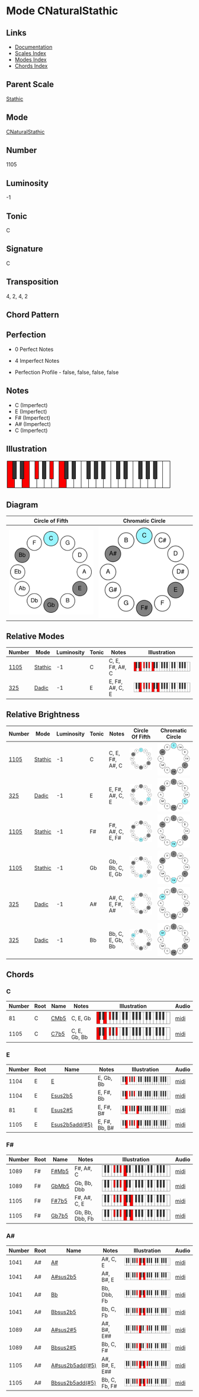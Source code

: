 # Mode CNaturalStathic

## Links

- [Documentation](README.md)
- [Scales Index](Scales.md)
- [Modes Index](Modes.md)
- [Chords Index](Chords.md)

## Parent Scale

[Stathic](ScaleStathic.md)

## Mode

[CNaturalStathic](ModeCNaturalStathic.md)

## Number

1105

## Luminosity

-1

## Tonic

C

## Signature

C

## Transposition

4, 2, 4, 2

## Chord Pattern



## Perfection

 - 0 Perfect Notes

 - 4 Imperfect Notes

 - Perfection Profile - false, false, false, false

## Notes

- C (Imperfect)
- E (Imperfect)
- F# (Imperfect)
- A# (Imperfect)
- C (Imperfect)

## Illustration

![CNaturalStathic](ModeCNaturalStathic.png)

## Diagram

| Circle of Fifth | Chromatic Circle |
|-----------------|------------------|
| ![CNaturalStathic](CircleOfFifthModeCNaturalStathic.svg) | ![CNaturalStathic](ChromaticCircleModeCNaturalStathic.svg) |
## Relative Modes

| Number | Mode | Luminosity | Tonic | Notes | Illustration |
|--------|------|------------|-------|-------|--------------|
| [1105](https://ianring.com/musictheory/scales/1105) | [Stathic](ModeStathic.md) | -1 | C | C, E, F#, A#, C | ![CNaturalStathic](ModeCNaturalStathic.png) |
| [325](https://ianring.com/musictheory/scales/325) | [Dadic](ModeDadic.md) | -1 | E | E, F#, A#, C, E | ![ENaturalDadic](ModeENaturalDadic.png) |
## Relative Brightness

| Number | Mode | Luminosity | Tonic | Notes | Circle Of Fifth | Chromatic Circle |
|--------|------|------------|-------|-------|-----------------|------------------|
| [1105](https://ianring.com/musictheory/scales/1105) | [Stathic](ModeStathic.md) | -1 | C | C, E, F#, A#, C | ![CNaturalStathic](CircleOfFifthModeCNaturalStathic.svg) | ![CNaturalStathic](ChromaticCircleModeCNaturalStathic.svg) |
| [325](https://ianring.com/musictheory/scales/325) | [Dadic](ModeDadic.md) | -1 | E | E, F#, A#, C, E | ![ENaturalDadic](CircleOfFifthModeENaturalDadic.svg) | ![ENaturalDadic](ChromaticCircleModeENaturalDadic.svg) |
| [1105](https://ianring.com/musictheory/scales/1105) | [Stathic](ModeStathic.md) | -1 | F# | F#, A#, C, E, F# | ![FSharpStathic](CircleOfFifthModeFSharpStathic.svg) | ![FSharpStathic](ChromaticCircleModeFSharpStathic.svg) |
| [1105](https://ianring.com/musictheory/scales/1105) | [Stathic](ModeStathic.md) | -1 | Gb | Gb, Bb, C, E, Gb | ![GFlatStathic](CircleOfFifthModeGFlatStathic.svg) | ![GFlatStathic](ChromaticCircleModeGFlatStathic.svg) |
| [325](https://ianring.com/musictheory/scales/325) | [Dadic](ModeDadic.md) | -1 | A# | A#, C, E, F#, A# | ![ASharpDadic](CircleOfFifthModeASharpDadic.svg) | ![ASharpDadic](ChromaticCircleModeASharpDadic.svg) |
| [325](https://ianring.com/musictheory/scales/325) | [Dadic](ModeDadic.md) | -1 | Bb | Bb, C, E, Gb, Bb | ![BFlatDadic](CircleOfFifthModeBFlatDadic.svg) | ![BFlatDadic](ChromaticCircleModeBFlatDadic.svg) |

## Chords

### C

| Number | Root | Name | Notes | Illustration | Audio |
|--------|------|------|-------|--------------|-------|
| 81 | C | [CMb5](ChordCNaturalMajorFlatFifth.md) | C, E, Gb | ![CMb5](ChordCNaturalMajorFlatFifthRootPosition.png) | [midi](ChordCNaturalMajorFlatFifthRootPosition.mid) |
| 1105 | C | [C7b5](ChordCNaturalDominantSeventhFlatFifth.md) | C, E, Gb, Bb | ![C7b5](ChordCNaturalDominantSeventhFlatFifthRootPosition.png) | [midi](ChordCNaturalDominantSeventhFlatFifthRootPosition.mid) |

### E

| Number | Root | Name | Notes | Illustration | Audio |
|--------|------|------|-------|--------------|-------|
| 1104 | E | [E](ChordENaturalDiminishedFlatThird.md) | E, Gb, Bb | ![E](ChordENaturalDiminishedFlatThirdRootPosition.png) | [midi](ChordENaturalDiminishedFlatThirdRootPosition.mid) |
| 1104 | E | [Esus2b5](ChordENaturalSuspendedSecondFlatFifth.md) | E, F#, Bb | ![Esus2b5](ChordENaturalSuspendedSecondFlatFifthRootPosition.png) | [midi](ChordENaturalSuspendedSecondFlatFifthRootPosition.mid) |
| 81 | E | [Esus2#5](ChordENaturalSuspendedSecondSharpFifth.md) | E, F#, B# | ![Esus2#5](ChordENaturalSuspendedSecondSharpFifthRootPosition.png) | [midi](ChordENaturalSuspendedSecondSharpFifthRootPosition.mid) |
| 1105 | E | [Esus2b5add(#5)](ChordENaturalSuspendedSecondFlatFifthAddSharpFifth.md) | E, F#, Bb, B# | ![Esus2b5add(#5)](ChordENaturalSuspendedSecondFlatFifthAddSharpFifthRootPosition.png) | [midi](ChordENaturalSuspendedSecondFlatFifthAddSharpFifthRootPosition.mid) |

### F#

| Number | Root | Name | Notes | Illustration | Audio |
|--------|------|------|-------|--------------|-------|
| 1089 | F# | [F#Mb5](ChordFSharpMajorFlatFifth.md) | F#, A#, C | ![F#Mb5](ChordFSharpMajorFlatFifthRootPosition.png) | [midi](ChordFSharpMajorFlatFifthRootPosition.mid) |
| 1089 | F# | [GbMb5](ChordGFlatMajorFlatFifth.md) | Gb, Bb, Dbb | ![GbMb5](ChordGFlatMajorFlatFifthRootPosition.png) | [midi](ChordGFlatMajorFlatFifthRootPosition.mid) |
| 1105 | F# | [F#7b5](ChordFSharpDominantSeventhFlatFifth.md) | F#, A#, C, E | ![F#7b5](ChordFSharpDominantSeventhFlatFifthRootPosition.png) | [midi](ChordFSharpDominantSeventhFlatFifthRootPosition.mid) |
| 1105 | F# | [Gb7b5](ChordGFlatDominantSeventhFlatFifth.md) | Gb, Bb, Dbb, Fb | ![Gb7b5](ChordGFlatDominantSeventhFlatFifthRootPosition.png) | [midi](ChordGFlatDominantSeventhFlatFifthRootPosition.mid) |

### A#

| Number | Root | Name | Notes | Illustration | Audio |
|--------|------|------|-------|--------------|-------|
| 1041 | A# | [A#](ChordASharpDiminishedFlatThird.md) | A#, C, E | ![A#](ChordASharpDiminishedFlatThirdRootPosition.png) | [midi](ChordASharpDiminishedFlatThirdRootPosition.mid) |
| 1041 | A# | [A#sus2b5](ChordASharpSuspendedSecondFlatFifth.md) | A#, B#, E | ![A#sus2b5](ChordASharpSuspendedSecondFlatFifthRootPosition.png) | [midi](ChordASharpSuspendedSecondFlatFifthRootPosition.mid) |
| 1041 | A# | [Bb](ChordBFlatDiminishedFlatThird.md) | Bb, Dbb, Fb | ![Bb](ChordBFlatDiminishedFlatThirdRootPosition.png) | [midi](ChordBFlatDiminishedFlatThirdRootPosition.mid) |
| 1041 | A# | [Bbsus2b5](ChordBFlatSuspendedSecondFlatFifth.md) | Bb, C, Fb | ![Bbsus2b5](ChordBFlatSuspendedSecondFlatFifthRootPosition.png) | [midi](ChordBFlatSuspendedSecondFlatFifthRootPosition.mid) |
| 1089 | A# | [A#sus2#5](ChordASharpSuspendedSecondSharpFifth.md) | A#, B#, E## | ![A#sus2#5](ChordASharpSuspendedSecondSharpFifthRootPosition.png) | [midi](ChordASharpSuspendedSecondSharpFifthRootPosition.mid) |
| 1089 | A# | [Bbsus2#5](ChordBFlatSuspendedSecondSharpFifth.md) | Bb, C, F# | ![Bbsus2#5](ChordBFlatSuspendedSecondSharpFifthRootPosition.png) | [midi](ChordBFlatSuspendedSecondSharpFifthRootPosition.mid) |
| 1105 | A# | [A#sus2b5add(#5)](ChordASharpSuspendedSecondFlatFifthAddSharpFifth.md) | A#, B#, E, E## | ![A#sus2b5add(#5)](ChordASharpSuspendedSecondFlatFifthAddSharpFifthRootPosition.png) | [midi](ChordASharpSuspendedSecondFlatFifthAddSharpFifthRootPosition.mid) |
| 1105 | A# | [Bbsus2b5add(#5)](ChordBFlatSuspendedSecondFlatFifthAddSharpFifth.md) | Bb, C, Fb, F# | ![Bbsus2b5add(#5)](ChordBFlatSuspendedSecondFlatFifthAddSharpFifthRootPosition.png) | [midi](ChordBFlatSuspendedSecondFlatFifthAddSharpFifthRootPosition.mid) |

